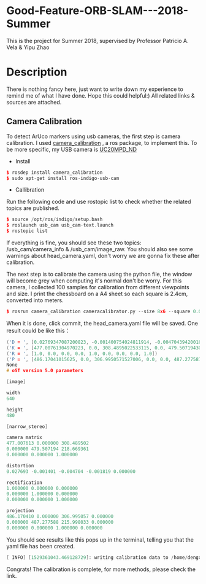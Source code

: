 # Good-Feature-ORB-SLAM---2018-Summer
This is the project for Summer 2018, supervised by Professor Patricio A. Vela &amp; Yipu Zhao

# Description
There is nothing fancy here, just want to write down my experience to remind me of what I have done. Hope this could helpful:) 
All related links &amp; sources are attached.

## Camera Calibration
To detect ArUco markers using usb cameras, the first step is camera calibration. I used [camera_calibration](http://wiki.ros.org/camera_calibration) , a ros package, to implement this. To be more specific, my USB camera is [UC20MPD_ND](https://store.spinelelectronics.com/UC20MPD_ND)

* Install
```C++
$ rosdep install camera_calibration
$ sudo apt-get install ros-indigo-usb-cam
```

* Callibration

Run the following code and use rostopic list to check whether the related topics are published.
```C++
$ source /opt/ros/indigo/setup.bash
$ roslaunch usb_cam usb_cam-text.launch
$ rostopic list
```
If everything is fine, you should see these two topics: /usb_cam/camera_info &amp; /usb_cam/image_raw. You should also see some warnings about head_camera.yaml, don't worry we are gonna fix these after calibration.

The next step is to calibrate the camera using the python file, the window will become grey when computing it's normal don't be worry. For this camera, I collected 100 samples for calibration from different viewpoints and size. I print the chessboard on a A4 sheet so each square is 2.4cm, converted into meters.

```C++
$ rosrun camera_calibration cameracalibrator.py --size 8x6 --square 0.024  image:=/usb_cam/image_raw camera:=/usb_cam
```
When it is done, click commit, the head_camera.yaml file will be saved.
One result could be like this：
```C++
('D = ', [0.02769347087200823, -0.001400754024811914, -0.004704394200188205, -0.0018190502592750099, 0.0])
('K = ', [477.00761304970223, 0.0, 308.4895022533115, 0.0, 479.5071943003428, 218.6693607752001, 0.0, 0.0, 1.0])
('R = ', [1.0, 0.0, 0.0, 0.0, 1.0, 0.0, 0.0, 0.0, 1.0])
('P = ', [486.17041015625, 0.0, 306.9950571527006, 0.0, 0.0, 487.277587890625, 215.99803311404685, 0.0, 0.0, 0.0, 1.0, 0.0])
None
# oST version 5.0 parameters

[image]

width
640

height
480

[narrow_stereo]

camera matrix
477.007613 0.000000 308.489502
0.000000 479.507194 218.669361
0.000000 0.000000 1.000000

distortion
0.027693 -0.001401 -0.004704 -0.001819 0.000000

rectification
1.000000 0.000000 0.000000
0.000000 1.000000 0.000000
0.000000 0.000000 1.000000

projection
486.170410 0.000000 306.995057 0.000000
0.000000 487.277588 215.998033 0.000000
0.000000 0.000000 1.000000 0.000000
```
You should see results like this pops up in the terminal, telling you that the yaml file has been created.
```c++
[ INFO] [1529361043.469128729]: writing calibration data to /home/dengxuanliang/.ros/camera_info/head_camera.yaml
```
Congrats! The calibration is complete, for more methods, please check the link.



